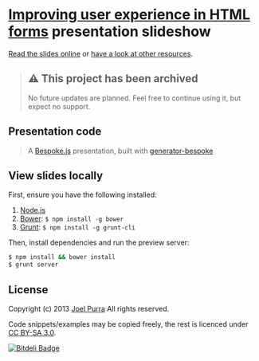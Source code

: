 # [Improving user experience in HTML forms](https://joelpurra.github.io/html-forms-presentation/) presentation slideshow

[Read the slides online](https://joelpurra.github.io/html-forms-presentation/) or [have a look at other resources](https://joelpurra.github.io/html-forms/).



> ## ⚠️ This project has been archived
>
> No future updates are planned. Feel free to continue using it, but expect no support.



## Presentation code

> A [Bespoke.js](https://markdalgleish.com/projects/bespoke.js) presentation, built with [generator-bespoke](https://github.com/markdalgleish/generator-bespoke)

## View slides locally

First, ensure you have the following installed:

1. [Node.js](https://nodejs.org)
2. [Bower](https://bower.io): `$ npm install -g bower`
3. [Grunt](https://gruntjs.com): `$ npm install -g grunt-cli`

Then, install dependencies and run the preview server:

```bash
$ npm install && bower install
$ grunt server
```



## License
Copyright (c) 2013 [Joel Purra](https://joelpurra.com/)
All rights reserved.

Code snippets/examples may be copied freely, the rest is licenced under [CC BY-SA 3.0](https://creativecommons.org/licenses/by-sa/3.0/).



[![Bitdeli Badge](https://d2weczhvl823v0.cloudfront.net/joelpurra/html-forms-presentation/trend.png)](https://bitdeli.com/free "Bitdeli Badge")
